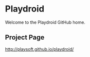 Playdroid
=========
Welcome to the Playdroid GitHub home.


Project Page
-----------
http://playsoft.github.io/playdroid/
